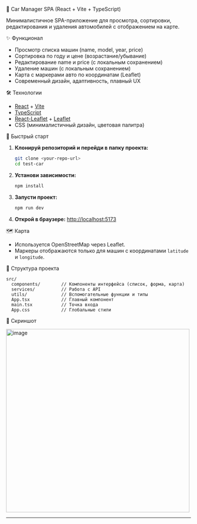 🚗 Car Manager SPA (React + Vite + TypeScript)

Минималистичное SPA-приложение для просмотра, сортировки, редактирования и удаления автомобилей с отображением на карте.


✨ Функционал
- Просмотр списка машин (name, model, year, price)
- Сортировка по году и цене (возрастание/убывание)
- Редактирование name и price (с локальным сохранением)
- Удаление машин (с локальным сохранением)
- Карта с маркерами авто по координатам (Leaflet)
- Современный дизайн, адаптивность, плавный UX


🛠️ Технологии
- [React](https://react.dev/) + [Vite](https://vitejs.dev/)
- [TypeScript](https://www.typescriptlang.org/)
- [React-Leaflet](https://react-leaflet.js.org/) + [Leaflet](https://leafletjs.com/)
- CSS (минималистичный дизайн, цветовая палитра)


🚀 Быстрый старт

1. **Клонируй репозиторий и перейди в папку проекта:**
   ```bash
   git clone <your-repo-url>
   cd test-car
   ```
2. **Установи зависимости:**
   ```bash
   npm install
   ```
3. **Запусти проект:**
   ```bash
   npm run dev
   ```
4. **Открой в браузере:**
   [http://localhost:5173](http://localhost:5173)


🗺️ Карта
- Используется OpenStreetMap через Leaflet.
- Маркеры отображаются только для машин с координатами `latitude` и `longitude`.


📁 Структура проекта
```
src/
  components/        // Компоненты интерфейса (список, форма, карта)
  services/          // Работа с API
  utils/             // Вспомогательные функции и типы
  App.tsx            // Главный компонент
  main.tsx           // Точка входа
  App.css            // Глобальные стили
```


📸 Скриншот

<img width="500" height="auto" alt="image" src="https://github.com/user-attachments/assets/5be2e687-fa72-4371-aa41-964f55667105" />


---


